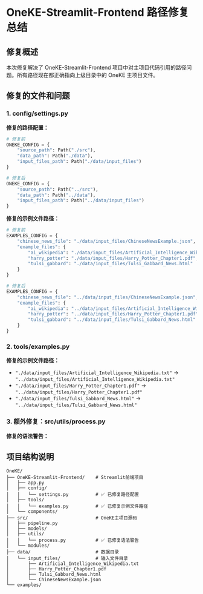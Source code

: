 # OneKE-Streamlit-Frontend 路径修复总结

## 修复概述

本次修复解决了 OneKE-Streamlit-Frontend 项目中对主项目代码引用的路径问题。所有路径现在都正确指向上级目录中的 OneKE 主项目文件。

## 修复的文件和问题

### 1. config/settings.py

**修复的路径配置：**

```python
# 修复前
ONEKE_CONFIG = {
    "source_path": Path("./src"),
    "data_path": Path("./data"),
    "input_files_path": Path("./data/input_files")
}

# 修复后
ONEKE_CONFIG = {
    "source_path": Path("../src"),
    "data_path": Path("../data"),
    "input_files_path": Path("../data/input_files")
}
```

**修复的示例文件路径：**

```python
# 修复前
EXAMPLES_CONFIG = {
    "chinese_news_file": "./data/input_files/ChineseNewsExample.json",
    "example_files": {
        "ai_wikipedia": "./data/input_files/Artificial_Intelligence_Wikipedia.txt",
        "harry_potter": "./data/input_files/Harry_Potter_Chapter1.pdf",
        "tulsi_gabbard": "./data/input_files/Tulsi_Gabbard_News.html"
    }
}

# 修复后
EXAMPLES_CONFIG = {
    "chinese_news_file": "../data/input_files/ChineseNewsExample.json",
    "example_files": {
        "ai_wikipedia": "../data/input_files/Artificial_Intelligence_Wikipedia.txt",
        "harry_potter": "../data/input_files/Harry_Potter_Chapter1.pdf",
        "tulsi_gabbard": "../data/input_files/Tulsi_Gabbard_News.html"
    }
}
```

### 2. tools/examples.py

**修复的示例文件路径：**

- `"./data/input_files/Artificial_Intelligence_Wikipedia.txt"` → `"../data/input_files/Artificial_Intelligence_Wikipedia.txt"`
- `"./data/input_files/Harry_Potter_Chapter1.pdf"` → `"../data/input_files/Harry_Potter_Chapter1.pdf"`
- `"./data/input_files/Tulsi_Gabbard_News.html"` → `"../data/input_files/Tulsi_Gabbard_News.html"`

### 3. 额外修复：src/utils/process.py

**修复的语法警告：**


## 项目结构说明

```
OneKE/
├── OneKE-Streamlit-Frontend/    # Streamlit前端项目
│   ├── app.py
│   ├── config/
│   │   └── settings.py          # ✅ 已修复路径配置
│   ├── tools/
│   │   └── examples.py          # ✅ 已修复示例文件路径
│   └── components/
├── src/                         # OneKE主项目源码
│   ├── pipeline.py
│   ├── models/
│   ├── utils/
│   │   └── process.py           # ✅ 已修复语法警告
│   └── modules/
├── data/                        # 数据目录
│   └── input_files/             # 输入文件目录
│       ├── Artificial_Intelligence_Wikipedia.txt
│       ├── Harry_Potter_Chapter1.pdf
│       ├── Tulsi_Gabbard_News.html
│       └── ChineseNewsExample.json
└── examples/
```

